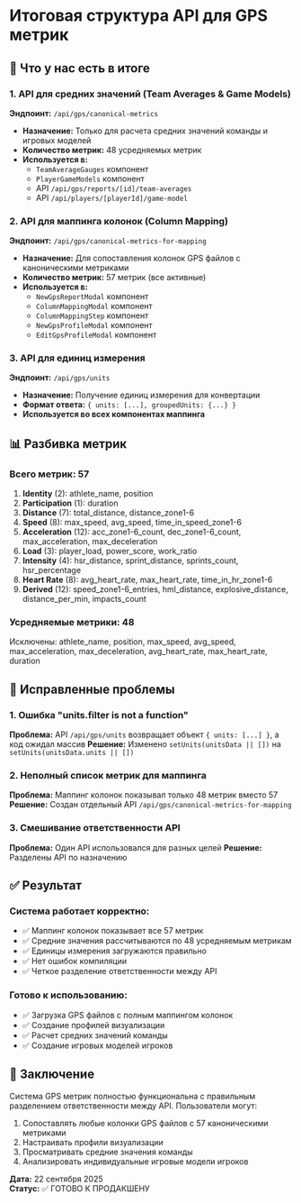 # Итоговая структура API для GPS метрик

## 🎯 Что у нас есть в итоге

### 1. API для средних значений (Team Averages & Game Models)
**Эндпоинт:** `/api/gps/canonical-metrics`
- **Назначение:** Только для расчета средних значений команды и игровых моделей
- **Количество метрик:** 48 усредняемых метрик
- **Используется в:**
  - `TeamAverageGauges` компонент
  - `PlayerGameModels` компонент
  - API `/api/gps/reports/[id]/team-averages`
  - API `/api/players/[playerId]/game-model`

### 2. API для маппинга колонок (Column Mapping)
**Эндпоинт:** `/api/gps/canonical-metrics-for-mapping`
- **Назначение:** Для сопоставления колонок GPS файлов с каноническими метриками
- **Количество метрик:** 57 метрик (все активные)
- **Используется в:**
  - `NewGpsReportModal` компонент
  - `ColumnMappingModal` компонент
  - `ColumnMappingStep` компонент
  - `NewGpsProfileModal` компонент
  - `EditGpsProfileModal` компонент

### 3. API для единиц измерения
**Эндпоинт:** `/api/gps/units`
- **Назначение:** Получение единиц измерения для конвертации
- **Формат ответа:** `{ units: [...], groupedUnits: {...} }`
- **Используется во всех компонентах маппинга**

## 📊 Разбивка метрик

### Всего метрик: 57
1. **Identity** (2): athlete_name, position
2. **Participation** (1): duration
3. **Distance** (7): total_distance, distance_zone1-6
4. **Speed** (8): max_speed, avg_speed, time_in_speed_zone1-6
5. **Acceleration** (12): acc_zone1-6_count, dec_zone1-6_count, max_acceleration, max_deceleration
6. **Load** (3): player_load, power_score, work_ratio
7. **Intensity** (4): hsr_distance, sprint_distance, sprints_count, hsr_percentage
8. **Heart Rate** (8): avg_heart_rate, max_heart_rate, time_in_hr_zone1-6
9. **Derived** (12): speed_zone1-6_entries, hml_distance, explosive_distance, distance_per_min, impacts_count

### Усредняемые метрики: 48
Исключены: athlete_name, position, max_speed, avg_speed, max_acceleration, max_deceleration, avg_heart_rate, max_heart_rate, duration

## 🔧 Исправленные проблемы

### 1. Ошибка "units.filter is not a function"
**Проблема:** API `/api/gps/units` возвращает объект `{ units: [...] }`, а код ожидал массив
**Решение:** Изменено `setUnits(unitsData || [])` на `setUnits(unitsData.units || [])`

### 2. Неполный список метрик для маппинга
**Проблема:** Маппинг колонок показывал только 48 метрик вместо 57
**Решение:** Создан отдельный API `/api/gps/canonical-metrics-for-mapping`

### 3. Смешивание ответственности API
**Проблема:** Один API использовался для разных целей
**Решение:** Разделены API по назначению

## ✅ Результат

### Система работает корректно:
- ✅ Маппинг колонок показывает все 57 метрик
- ✅ Средние значения рассчитываются по 48 усредняемым метрикам
- ✅ Единицы измерения загружаются правильно
- ✅ Нет ошибок компиляции
- ✅ Четкое разделение ответственности между API

### Готово к использованию:
- ✅ Загрузка GPS файлов с полным маппингом колонок
- ✅ Создание профилей визуализации
- ✅ Расчет средних значений команды
- ✅ Создание игровых моделей игроков

## 🎉 Заключение

Система GPS метрик полностью функциональна с правильным разделением ответственности между API. Пользователи могут:
1. Сопоставлять любые колонки GPS файлов с 57 каноническими метриками
2. Настраивать профили визуализации
3. Просматривать средние значения команды
4. Анализировать индивидуальные игровые модели игроков

**Дата:** 22 сентября 2025  
**Статус:** ✅ ГОТОВО К ПРОДАКШЕНУ
